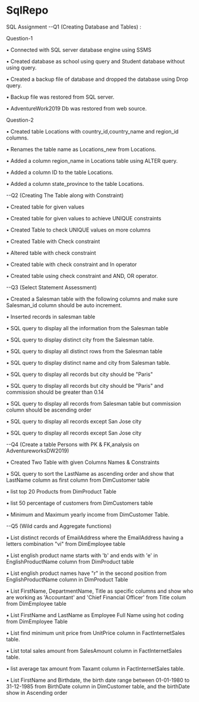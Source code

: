 # SqlRepo
SQL Assignment
--Q1 (Creating Database and Tables) :

Question-1 

• Connected with SQL server database engine using SSMS

• Created database as school using query and Student database without using query.

• Created a backup file of database and dropped the database using Drop query.

• Backup file was restored from SQL server.

• AdventureWork2019 Db was restored from web source.

 Question-2

• Created table Locations with country_id,country_name and region_id columns.

• Renames the table name as Locations_new from Locations.

• Added a column region_name in Locations table using ALTER query.

• Added a column ID to the table Locations.

• Added a column state_province to the table Locations.

--Q2 (Creating The Table along with Constraint)

• Created table for given values 

• Created table for given values to achieve UNIQUE constraints

• Created Table to check UNIQUE values on more columns

• Created Table with Check constraint

• Altered table with check constraint

• Created table with check constraint and In operator

• Created table using check constraint and AND, OR operator. 

--Q3 (Select Statement Assessment)

• Created a Salesman table with the following columns and make sure Salesman_id column should be auto increment. 

• Inserted  records in salesman table

• SQL query to display all the information from the Salesman table

• SQL query to display distinct city from the Salesman table. 

• SQL query to display all distinct rows from the Salesman table

• SQL query to display distinct name and city from Salesman table. 

• SQL query to display all records but city should be "Paris" 

• SQL query to display all records but city should be "Paris" and commission should be greater than 0.14

• SQL query to display all records from Salesman table but commission column should be ascending order

• SQL query to display all records except San Jose city

• SQL query to display all records except San Jose city

--Q4 (Create a table Persons with PK & FK,analysis on AdventureworksDW2019)

• Created Two Table with given Columns Names & Constraints

• SQL query to sort the LastName as ascending order and show that LastName column as first column from DimCustomer table

• list top 20 Products from DimProduct Table

• list 50 percentage of customers from DimCustomers table

• Minimum and Maximum yearly income from DimCustomer Table.

--Q5 (Wild cards and Aggregate functions)

• List distinct records of EmailAddress where the EmailAddress having a letters combination "vi" from DimEmployee table

• List english product name starts with 'b' and ends with 'e' in EnglishProductName column from DimProduct table

• List english product names have "r" in the second position from EnglishProductName column in DimProduct Table

• List FirstName, DepartmentName, Title as specific columns and show who are working as 'Accountant' and 'Chief Financial Officer' from Title colum from DimEmployee table

• List FirstName and LastName as Employee Full Name using hot coding from DimEmployee Table

• List find minimum unit price from UnitPrice column in FactInternetSales table.

• List total sales amount from SalesAmount column in FactInternetSales table.

• list average tax amount from Taxamt column in FactInternetSales table.

• List  FirstName and Birthdate, the birth date range between 01-01-1980 to 31-12-1985 from BirthDate column in DimCustomer table, and the birthDate show in Ascending order


